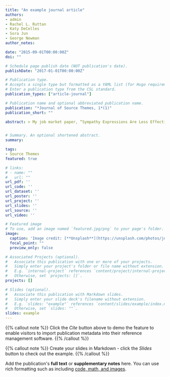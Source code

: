 ```yaml
---
title: "An example journal article"
authors:
- admin
- Rachel L. Ruttan
- Katy DeCelles
- Sora Jun
- George Newman
author_notes:

date: "2015-09-01T00:00:00Z"
doi: ""

# Schedule page publish date (NOT publication's date).
publishDate: "2017-01-01T00:00:00Z"

# Publication type.
# Accepts a single type but formatted as a YAML list (for Hugo requirements).
# Enter a publication type from the CSL standard.
publication_types: ["article-journal"]

# Publication name and optional abbreviated publication name.
publication: "*Journal of Source Themes, 1*(1)"
publication_short: ""

abstract: > My job market paper, “Sympathy Expressions Are Less Effective When They Focus on the Silver Lining,” unpacks a paradox of communication whereby the most compassionate individuals may be the most likely to adopt communication strategies that backfire. Integrating insights from emotional labor theory (Hochschild, 1983) and the interpersonal process of compassion (Dutton et al., 2014), I argue that well-intentioned individuals, driven by heightened feelings of compassion, often try to alleviate another’s distress. In so doing, they attempt to comfort others by redirecting their attention to the potential positive aspects or benefits of their situation (e.g., “Look on the bright side…”). However, this seemingly supportive strategy unintentionally pressures recipients to engage in surface acting, compelling them to mask their genuine emotional experiences. This has important downstream consequences; silver lining expressions undermine one’s authentic emotional processing, producing poorer relational (e.g., less perceived supervisor support) and psychological (e.g., greater distress) outcomes. Across several studies – including an archival analysis of 600 sympathy cards, observational data from over 1,000 interactions, and lab experiments involving 500 grieving individuals – I consistently find robust support for this paradox. By unpacking the black box of expressions of sympathy, my job market paper contributes to the literature by challenging the assumption that ‘anything is good’ when it comes to compassionate action, revealing how well-intentioned strategies can produce unintended harm. It also highlights a selection paradox: organizations may choose the most compassionate individuals to deliver bad news or to comfort, even though their conversational strategies may be less effective. In ongoing work, I am extending this work to medical contexts, examining whether felt compassion predicts the provision of false hope during the delivery of life altering medical diagnoses, and whether organizations systematically select such communicators to deliver the news, despite the ethical and relational costs of doing so. 


# Summary. An optional shortened abstract.
summary: 

tags:
- Source Themes
featured: true

# links:
# - name: ""
#   url: ""
url_pdf: ''
url_code: ''
url_dataset: ''
url_poster: ''
url_project: ''
url_slides: ''
url_source: ''
url_video: ''

# Featured image
# To use, add an image named `featured.jpg/png` to your page's folder. 
image:
  caption: 'Image credit: [**Unsplash**](https://unsplash.com/photos/jdD8gXaTZsc)'
  focal_point: ""
  preview_only: false

# Associated Projects (optional).
#   Associate this publication with one or more of your projects.
#   Simply enter your project's folder or file name without extension.
#   E.g. `internal-project` references `content/project/internal-project/index.md`.
#   Otherwise, set `projects: []`.
projects: []

# Slides (optional).
#   Associate this publication with Markdown slides.
#   Simply enter your slide deck's filename without extension.
#   E.g. `slides: "example"` references `content/slides/example/index.md`.
#   Otherwise, set `slides: ""`.
slides: example
---
```


{{% callout note %}}
Click the *Cite* button above to demo the feature to enable visitors to import publication metadata into their reference management software.
{{% /callout %}}

{{% callout note %}}
Create your slides in Markdown - click the *Slides* button to check out the example.
{{% /callout %}}

Add the publication's **full text** or **supplementary notes** here. You can use rich formatting such as including [code, math, and images](https://docs.hugoblox.com/content/writing-markdown-latex/).
